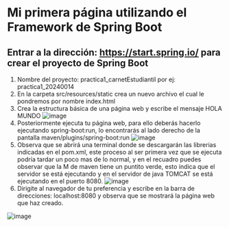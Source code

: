 # Mi primera página utilizando el Framework de Spring Boot
## Entrar a la dirección: https://start.spring.io/ para crear el proyecto de Spring Boot
  1. Nombre del proyecto: practica1_carnetEstudiantil por ej: practica1_20240014
  2. En la carpeta src/resources/static crea un nuevo archivo el cual le pondremos por nombre index.html
  3. Crea la estructura básica de una página web y escribe el mensaje HOLA MUNDO
![image](https://github.com/user-attachments/assets/cd340db7-0129-4fd3-a21f-055790319230)
  4. Posteriormente ejecuta tu página web, para ello deberás hacerlo ejecutando spring-boot:run, lo encontrarás al lado derecho de la pantalla maven/plugins/spring-boot:run
![image](https://github.com/user-attachments/assets/c0e827a2-f92f-4c98-a23a-bea8a7af946b)
  5. Observa que se abrirá una terminal donde se descargarán las librerias indicadas en el pom.xml, este proceso al ser primera vez que se ejecuta podría tardar un poco mas de lo normal, y en el recuadro puedes observar que la M de maven tiene un puntito verde, esto indica que el servidor se está ejecutando y en el servidor de java TOMCAT se está ejecutando en el puerto 8080.
![image](https://github.com/user-attachments/assets/7f53db4f-7458-4a3b-8d9c-300cf05177df)
  6. Dirigite al navegador de tu preferencia y escribe en la barra de direcciones: localhost:8080 y observa que se mostrará la página web que haz creado.
     
![image](https://github.com/user-attachments/assets/126968b4-42a8-43ae-9059-adab8e8da69a)


